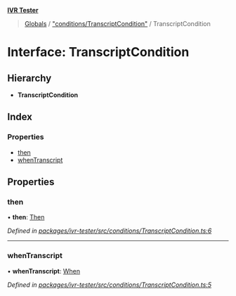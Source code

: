 **[IVR Tester](../README.md)**

> [Globals](../README.md) / ["conditions/TranscriptCondition"](../modules/_conditions_transcriptcondition_.md) / TranscriptCondition

# Interface: TranscriptCondition

## Hierarchy

* **TranscriptCondition**

## Index

### Properties

* [then](_conditions_transcriptcondition_.transcriptcondition.md#then)
* [whenTranscript](_conditions_transcriptcondition_.transcriptcondition.md#whentranscript)

## Properties

### then

•  **then**: [Then](_conditions_then_then_.then.md)

*Defined in [packages/ivr-tester/src/conditions/TranscriptCondition.ts:6](https://github.com/SketchingDev/ivr-tester/blob/86cd37b/packages/ivr-tester/src/conditions/TranscriptCondition.ts#L6)*

___

### whenTranscript

•  **whenTranscript**: [When](../modules/_conditions_when_when_.md#when)

*Defined in [packages/ivr-tester/src/conditions/TranscriptCondition.ts:5](https://github.com/SketchingDev/ivr-tester/blob/86cd37b/packages/ivr-tester/src/conditions/TranscriptCondition.ts#L5)*
